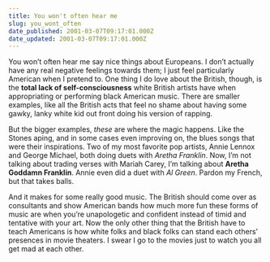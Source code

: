 ```yaml
---
title: You won't often hear me
slug: you_wont_often
date_published: 2001-03-07T09:17:01.000Z
date_updated: 2001-03-07T09:17:01.000Z
---
```


You won’t often hear me say nice things about Europeans. I don’t actually have any real negative feelings towards them; I just feel particularly American when I pretend to. One thing I do love about the British, though, is the **total lack of self-consciousness** white British artists have when appropriating or performing black American music. There are smaller examples, like all the British acts that feel no shame about having some gawky, lanky white kid out front doing his version of rapping.

But the bigger examples, *these* are where the magic happens. Like the Stones aping, and in some cases even improving on, the blues songs that were their inspirations. Two of my most favorite pop artists, Annie Lennox and George Michael, both doing duets with *Aretha Franklin*. Now, I’m not talking about trading verses with Mariah Carey, I’m talking about **Aretha Goddamn Franklin**. Annie even did a duet with *Al Green*. Pardon my French, but that takes balls.

And it makes for some really good music. The British should come over as consultants and show American bands how much more fun these forms of music are when you’re unapologetic and confident instead of timid and tentative with your art. Now the only other thing that the British have to teach Americans is how white folks and black folks can stand each others’ presences in movie theaters. I swear I go to the movies just to watch you all get mad at each other.
